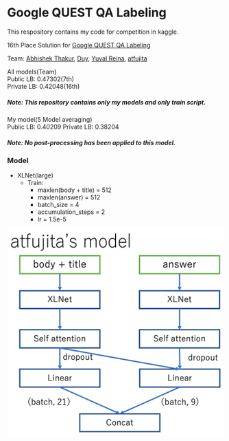 # Google QUEST QA Labeling

This respository contains my code for competition in kaggle.


16th Place Solution for [Google QUEST QA Labeling](https://www.kaggle.com/c/google-quest-challenge "Google QUEST QA Labeling")

Team: [Abhishek Thakur](https://www.kaggle.com/abhishek), [Duy](https://www.kaggle.com/pvduy23), [Yuval Reina](https://www.kaggle.com/yuval6967), [atfujita](https://www.kaggle.com/atsunorifujita)

All models(Team)    
Public LB: 0.47302(7th)   
Private LB: 0.42048(16th)

##### Note: This repository contains only my models and only train script.


My model(5 Model averaging)   
Public LB: 0.40209
Private LB: 0.38204
##### Note: No post-processing has been applied to this model.



### Model
- XLNet(large)
  - Train:
    - maxlen(body + title) = 512
    - maxlen(answer) = 512
    - batch_size = 4
    - accumulation_steps = 2
    - lr = 1.5e-5

![atfujita's model](images/atfujita_model.png)
